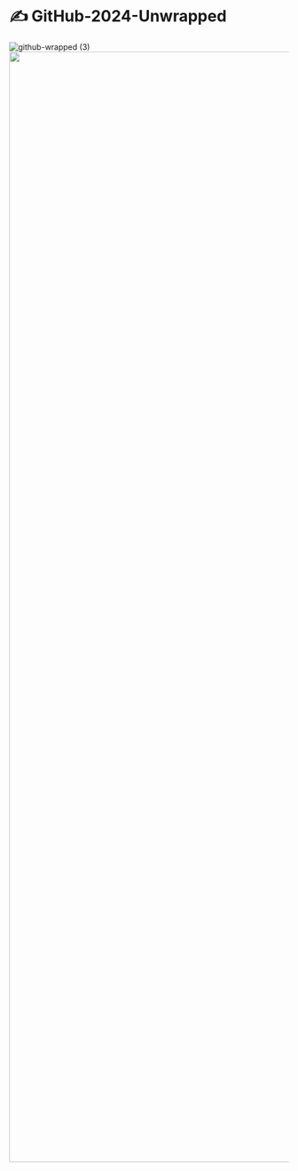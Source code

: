 # ✍️ GitHub-2024-Unwrapped
![github-wrapped (3)](https://github.com/user-attachments/assets/191e9221-d2a4-472a-af7b-1524c6c5225b)
<img width="2000rem" src="https://raw.githubusercontent.com/SamirPaulb/SamirPaulb/main/assets/rainbow-superthin.webp"><br>
